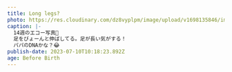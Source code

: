 ```yaml
---
title: Long legs?
photo: https://res.cloudinary.com/dz8vyplpm/image/upload/v1698135846/img_7136_xv8gss.jpg
caption: |-
  14週のエコー写真👼
  足をびょーんと伸ばしてる。足が長い気がする！
  パパのDNAかな？😂
publish-date: 2023-07-10T10:18:23.892Z
age: Before Birth
---
```

